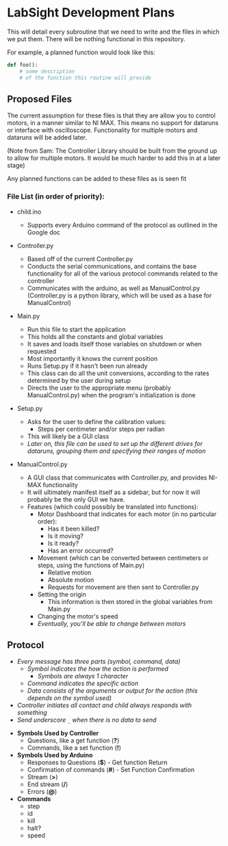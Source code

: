 # LabSight Development Plans

This will detail every subroutine that we need to write and the files in which we put them. There will be nothing functional in this repository.

For example, a planned function would look like this:

```python
def foo():
    # some description
    # of the function this routine will provide
```
## Proposed Files

The current assumption for these files is that they are allow you to control motors, in a manner similar to NI MAX. This means no support for dataruns or interface with oscilloscope. Functionality for multiple motors and dataruns will be added later.

(Note from Sam: The Controller Library should be built from the ground up to allow for multiple motors. It would be much harder to add this in at a later stage)

Any planned functions can be added to these files as is seen fit

### File List (in order of priority):

* child.ino
  - Supports every Arduino command of the protocol as outlined in the Google doc

* Controller.py
  - Based off of the current Controller.py
  - Conducts the serial communications, and contains the base functionality for all of the various protocol commands related to the controller
  - Communicates with the arduino, as well as ManualControl.py (Controller.py is a python library, which will be used as a base for ManualControl)

* Main.py
  - Run this file to start the application
  - This holds all the constants and global variables
  - It saves and loads itself those variables on shutdown or when requested
  - Most importantly it knows the current position
  - Runs Setup.py if it hasn't been run already
  - This class can do all the unit conversions, according to the rates determined by the user during setup
  - Directs the user to the appropriate menu (probably ManualControl.py) when the program's initialization is done

* Setup.py
  - Asks for the user to define the calibration values:
    - Steps per centimeter and/or steps per radian
  - This will likely be a GUI class
  - *Later on, this file can be used to set up the different drives for dataruns, grouping them and specifying their ranges of motion*

* ManualControl.py
  - A GUI class that communicates with Controller.py, and provides NI-MAX functionality
  - It will ultimately manifest itself as a sidebar, but for now it will probably be the only GUI we have.
  - Features (which could possibly be translated into functions):
    - Motor Dashboard that indicates for each motor (in no particular order):
      - Has it been killed?
      - Is it moving?
      - Is it ready?
      - Has an error occurred?
    - Movement (which can be converted between centimeters or steps, using the functions of Main.py)
      - Relative motion
      - Absolute motion
      - Requests for movement are then sent to Controller.py
    - Setting the origin
      - This information is then stored in the global variables from Main.py
    - Changing the motor's speed
    - *Eventually, you'll be able to change between motors*

## Protocol

  - *Every message has three parts (symbol, command, data)*
    - *Symbol indicates the how the action is performed*
      - *Symbols are always 1 character*
    - *Command indicates the specific action*
    - *Data consists of the arguments or output for the action (this depends on the symbol used)*
  - *Controller initiates all contact and child always responds with something*
  - *Send underscore `_` when there is no data to send*

* **Symbols Used by Controller**
  - Questions, like a get function (**?**)
  - Commands, like a set function (**!**)
* **Symbols Used by Arduino**
  - Responses to Questions (**$**) - Get function Return
  - Confirmation of commands (**#**) - Set Function Confirmation
  - Stream (**>**)
  - End stream (**/**)
  - Errors (**@**)
* **Commands**
  - step
  - id
  - kill
  - halt?
  - speed
